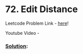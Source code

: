 # 72. Edit Distance

Leetcode Problem Link - [here](https://leetcode.com/problems/edit-distance/description/?envType=study-plan-v2&envId=top-100-liked)!

Youtube Video - 

### [Solution]():

```cpp


```